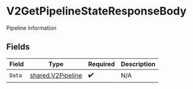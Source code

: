 # V2GetPipelineStateResponseBody

Pipeline information


## Fields

| Field                                                         | Type                                                          | Required                                                      | Description                                                   |
| ------------------------------------------------------------- | ------------------------------------------------------------- | ------------------------------------------------------------- | ------------------------------------------------------------- |
| `Data`                                                        | [shared.V2Pipeline](../../../pkg/models/shared/v2pipeline.md) | :heavy_check_mark:                                            | N/A                                                           |